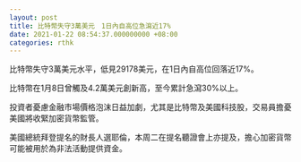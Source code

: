 ```yaml
---
layout: post
title: 比特幣失守3萬美元　1日內自高位急瀉近17%
date: 2021-01-22 08:54:37.000000000 +08:00
categories: rthk
---
```


比特幣失守3萬美元水平，低見29178美元，在1日內自高位回落近17%。

比特幣在1月8日曾觸及4.2萬美元創新高，至今累計急瀉30%以上。

投資者憂慮金融市場價格泡沫日益加劇，尤其是比特幣及美國科技股，交易員擔憂美國將收緊加密貨幣監管。

美國總統拜登提名的財長人選耶倫，本周二在提名聽證會上亦提及，擔心加密貨幣可能被用於為非法活動提供資金。
